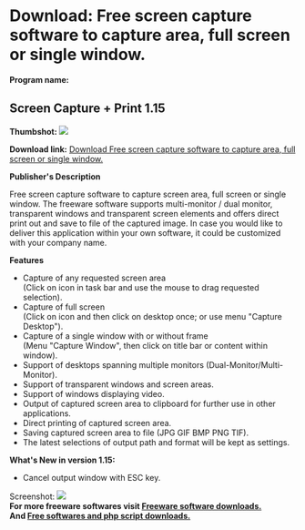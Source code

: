 # Download: Free screen capture software to capture area, full screen or single window.

**Program name:**

## Screen Capture + Print 1.15

  
**Thumbshot:** ![](http://www.freewarefiles.com/screenshot/scrncapplusprint_md.jpg)   
  
**Download link:** [Download Free screen capture software to capture area, full screen or single window.](http://freesoftwares.boysofts.com/Screen-Capture-Print_program_49204.html)  
  


**Publisher's Description**  
  


Free screen capture software to capture screen area, full screen or single window. The freeware software supports multi-monitor / dual monitor, transparent windows and transparent screen elements and offers direct print out and save to file of the captured image. In case you would like to deliver this application within your own software, it could be customized with your company name. 

**Features**

  * Capture of any requested screen area  
(Click on icon in task bar and use the mouse to drag requested selection). 
  * Capture of full screen  
(Click on icon and then click on desktop once; or use menu "Capture Desktop"). 
  * Capture of a single window with or without frame  
(Menu "Capture Window", then click on title bar or content within window). 
  * Support of desktops spanning multiple monitors (Dual-Monitor/Multi-Monitor). 
  * Support of transparent windows and screen areas. 
  * Support of windows displaying video. 
  * Output of captured screen area to clipboard for further use in other applications. 
  * Direct printing of captured screen area. 
  * Saving captured screen area to file (JPG GIF BMP PNG TIF). 
  * The latest selections of output path and format will be kept as settings. 

**What's New in version 1.15:**

  * Cancel output window with ESC key. 

  
  
Screenshot: ![](http://www.freewarefiles.com/screenshot/scrncapplusprint.jpg)   
**For more freeware softwares visit [Freeware software downloads.](http://freesoftwares.boysofts.com/)**   
**And [Free softwares and php script downloads.](http://www.boysofts.com/)**
